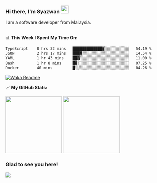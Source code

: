 ### Hi there, I'm Syazwan <img src="https://media.giphy.com/media/hvRJCLFzcasrR4ia7z/giphy.gif" width="25px">
I am a software developer from Malaysia.
<br/><br/>

📊 **This Week I Spent My Time On:**
<!--START_SECTION:waka-->

```txt
TypeScript    8 hrs 32 mins   █████████████▓░░░░░░░░░░░   54.19 %
JSON          2 hrs 17 mins   ███▓░░░░░░░░░░░░░░░░░░░░░   14.54 %
YAML          1 hr 43 mins    ██▓░░░░░░░░░░░░░░░░░░░░░░   11.00 %
Bash          1 hr 8 mins     █▓░░░░░░░░░░░░░░░░░░░░░░░   07.25 %
Docker        40 mins         █░░░░░░░░░░░░░░░░░░░░░░░░   04.26 %
```

<!--END_SECTION:waka-->
[![Waka Readme](https://github.com/syazwanz/syazwanz/actions/workflows/wakatime.yml/badge.svg)](https://github.com/syazwanz/syazwanz/actions/workflows/wakatime.yml)

📈 **My GitHub Stats:**

<p>
  <img height="180em" src="https://github-readme-stats.vercel.app/api?username=syazwanz&show_icons=true&hide_border=false&&count_private=true&include_all_commits=true" />
  <img height="180em" src="https://github-readme-stats.vercel.app/api/top-langs/?username=syazwanz&exclude_repo=KNN-Image-Classification&show_icons=true&hide_border=false&layout=compact&langs_count=8"/>
</p>

### Glad to see you here!
![](https://visitor-badge.glitch.me/badge?page_id=syazwanz.syazwanz)
